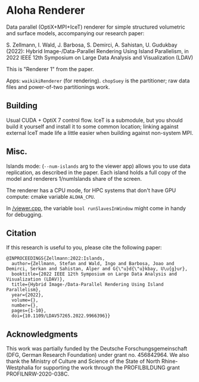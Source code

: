 Aloha Renderer
==============

Data parallel (OptiX+MPI+IceT) renderer for simple structured volumetric and
surface models, accompanying our research paper:

S. Zellmann, I. Wald, J. Barbosa, S. Demirci, A. Sahistan, U. Gudukbay (2022):
Hybrid Image-/Data-Parallel Rendering Using Island Parallelism, in 2022 IEEE
12th Symposium on Large Data Analysis and Visualization (LDAV)

This is "Renderer 1" from the paper.

Apps: `waikikiRenderer` (for rendering). `chopSuey` is the partitioner; raw
data files and power-of-two partitionings work.

Building
--------

Usual CUDA + OptiX 7 control flow. IceT is a submodule, but you should build it
yourself and install it to some common location; linking against external IceT
made life a little easier when building against non-system MPI.

Misc.
-----

Islands mode: (`--num-islands` arg to the viewer app) allows you to use data
replication, as described in the paper. Each island holds a full copy of the
model and renderers 1/numIslands share of the screen.

The renderer has a CPU mode, for HPC systems that don't have GPU compute: cmake
variable `ALOHA_CPU`.

In [/viewer.cpp](viewer.cpp), the variable `bool runSlavesInWindow` might come
in handy for debugging.

Citation
--------

If this research is useful to you, please cite the following paper:
```
@INPROCEEDINGS{Zellmann:2022:Islands,
  author={Zellmann, Stefan and Wald, Ingo and Barbosa, Joao and Demirci, Serkan and Sahistan, Alper and G{\"u}d{\"u}kbay, U\u{g}ur},
  booktitle={2022 IEEE 12th Symposium on Large Data Analysis and Visualization (LDAV)},
  title={Hybrid Image-/Data-Parallel Rendering Using Island Parallelism},
  year={2022},
  volume={},
  number={},
  pages={1-10},
  doi={10.1109/LDAV57265.2022.9966396}}
```

Acknowledgments
---------------

This work was partially funded by the Deutsche Forschungsgemeinschaft (DFG,
German Research Foundation) under grant no. 456842964. We also thank the
Ministry of Culture and Science of the State of North Rhine-Westphalia for
supporting the work through the PROFILBILDUNG grant PROFILNRW-2020-038C.

